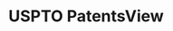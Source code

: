 ---
layout: default
bigquery: https://console.cloud.google.com/bigquery?p=patents-public-data&d=patentsview&page=dataset
citation: Attribution should be given to PatentsView for use, distribution, or derivative
  works.
code: https://github.com/CSSIP-AIR/PatentsView-Code-Snippets/
contributors: USPTO
cost: None
description: 'PatentsView includes US patent data including raw data (summaries, applications,
  pregrant applications), disambugations of inventors and assignees, and inventor
  gender estimates.  Also foreign priority data, # of figures and sheets, and government
  interest statements.'
documentation: https://patentsview.org/query/builder-faqs
last_edit: 04/08/2022, 19:20:06
location: https://patentsview.org/
maintained_by: USPTO
record_creation_timestamp: 12/2/2020 17:20:46
schema_fields:
- disamb_inventor_id_20191231
- disamb_inventor_id_20201229
- mainclass_id
- gi_statement
- num
- level_three
- deceased
- assignee_id
- classification_data_source
- symbol_position
- lawyer_id
- status
- type
- state_fips
- county_fips
- field_title
- withdrawn
- doc_type
- city
- disamb_assignee_id_20200929
- filename
- level_two
- disamb_inventor_id_20170307
- ipc_class
- disamb_assignee_id_20191231
- num_sheets
- uuid
- number
- num_claims
- fname
- subclass
- section_id
- disclaimer_date
- county
- disamb_inventor_id_20200929
- male
- section
- application_id
- disamb_assignee_id_20200331
- disamb_inventor_id_20171226
- kind
- abstract
- applicant_type
- publication_number
- action_date
- male_flag
- relkind
- rel_id
- disamb_inventor_id_20200630
- disamb_inventor_id_20191008
- name_first
- organization_id
- _371_date
- term_extension
- citation_id
- group
- latlong
- inventor_id
- designation
- disamb_inventor_id_20190820
- subclass_id
- field_id
- disamb_inventor_id_20171003
- category
- category_id
- disamb_assignee_id_20190820
- disamb_assignee_id_20200630
- title
- variety
- length
- subgroup
- _102_date
- f371_date
- country
- level_one
- rawinventor_id
- subcategory_id
- country_transformed
- latin_name
- name_last
- disamb_inventor_id_20200331
- id
- disamb_inventor_id_20190312
- disamb_assignee_id_20191008
- disamb_inventor_id_20170808
- reldocno
- rawassignee_id
- doctype
- num_figures
- name
- role
- main_group
- series_code
- latitude
- classification_status
- lname
- term_disclaimer
- sector_title
- attribution_status
- sequence
- state
- dependent
- location_id
- f102_date
- subgroup_id
- longitude
- classification_value
- ipc_version_indicator
- disamb_assignee_id_20181127
- text
- disamb_inventor_id_20181127
- exemplary
- organization
- patent_id
- disamb_inventor_id_20180528
- lapse_of_patent
- rule_47
- disamb_assignee_id_20190312
- subsection_id
- classification_level
- term_grant
- date
- group_id
- rawlocation_id
- contract_award_number
shortname: patentsview
tags:
- disambiguation
- United States
- gender
terms_of_use: Creative Commons Attribution 4.0 International License.
timeframe: 1963-1999
title: USPTO PatentsView
uuid: cf1780b1-e265-4e49-8d1d-83b9cfe0fd9a
---